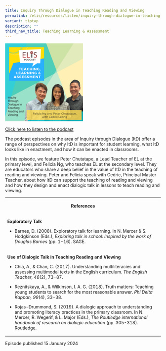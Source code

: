 ```yaml
---
title: Inquiry Through Dialogue in Teaching Reading and Viewing
permalink: /elis/resources/listen/inquiry-through-dialogue-in-teaching-reading-and-viewing/
variant: tiptap
description: ""
third_nav_title: Teaching Learning & Assessment
---
```

<p></p><div class="isomer-image-wrapper"><img style="width: 50%;" height="auto" width="100%" alt="" src="/images/Cover_Art_with_titles_and_names__8_.png"></div><p></p><p><a href="https://open.spotify.com/episode/5QEsEMUuA8exhpPhP60IuR?si=0cbc638d78254da7" rel="noopener noreferrer nofollow" target="_blank">Click here to listen to the podcast</a></p><p>The podcast episodes in the area of Inquiry through Dialogue (ItD) offer a range of perspectives on why ItD is important for student learning, what ItD looks like in enactment, and how it can be enacted in classrooms.<br></p><p>In this episode, we feature Peter Chutatape, a Lead Teacher of EL at the primary level, and Felicia Ng, who teaches EL at the secondary level. They are educators who share a deep belief in the value of ItD in the teaching of reading and viewing. Peter and Felicia speak with Cedric, Principal Master Teacher, about how ItD can support the teaching of reading and viewing and how they design and enact dialogic talk in lessons to teach reading and viewing.&nbsp;</p><p></p><table><tbody><tr><th rowspan="1" colspan="1"><p>References</p></th></tr><tr><td rowspan="1" colspan="1"><p><strong>Exploratory Talk</strong></p><ul data-tight="true" class="tight"><li><p>Barnes, D. (2008). Exploratory talk for learning. In N. Mercer &amp; S. Hodgkinson (Eds.), <em>Exploring talk in school: Inspired by the work of Douglas Barnes</em> (pp. 1-16). SAGE.</p></li></ul></td></tr><tr><td rowspan="1" colspan="1"><p><strong>Use of Dialogic Talk in Teaching Reading and Viewing</strong></p><ul><li><p>Chia, A., &amp; Chan, C. (2017). Understanding multiliteracies and assessing multimodal texts in the English curriculum. <em>The English Teacher</em>, <em>46</em>(2), 73-87.</p></li><li><p>Reznitskaya, A., &amp; Wilkinson, I. A. G. (2018). Truth matters: Teaching young students to search for the most reasonable answer. <em>Phi Delta Kappan, 99</em>(4), 33-38.</p></li><li><p>Rojas-Drummond, S. (2019). A dialogic approach to understanding and promoting literacy practices in the primary classroom. In N. Mercer, R. Wegerif, &amp; L. Major (Eds.), <em>The Routledge international handbook of research on dialogic education</em> (pp. 305-318). Routledge.</p></li></ul></td></tr></tbody></table><p>Episode published 15 January 2024</p>